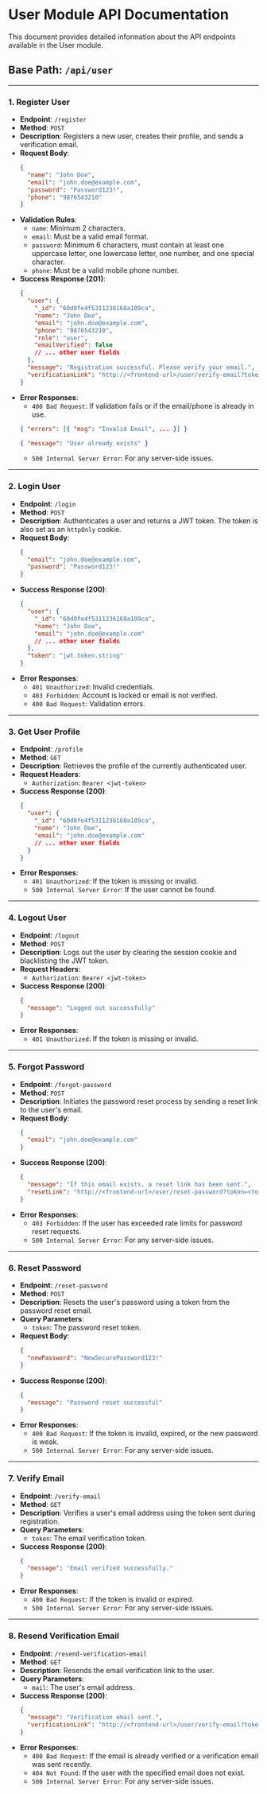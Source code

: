 # User Module API Documentation

This document provides detailed information about the API endpoints available in the User module.

## Base Path: `/api/user`

---

### 1. Register User

-   **Endpoint**: `/register`
-   **Method**: `POST`
-   **Description**: Registers a new user, creates their profile, and sends a verification email.
-   **Request Body**:
    ```json
    {
      "name": "John Doe",
      "email": "john.doe@example.com",
      "password": "Password123!",
      "phone": "9876543210"
    }
    ```
-   **Validation Rules**:
    -   `name`: Minimum 2 characters.
    -   `email`: Must be a valid email format.
    -   `password`: Minimum 6 characters, must contain at least one uppercase letter, one lowercase letter, one number, and one special character.
    -   `phone`: Must be a valid mobile phone number.
-   **Success Response (201)**:
    ```json
    {
      "user": {
        "_id": "60d0fe4f5311236168a109ca",
        "name": "John Doe",
        "email": "john.doe@example.com",
        "phone": "9876543210",
        "role": "user",
        "emailVerified": false
        // ... other user fields
      },
      "message": "Registration successful. Please verify your email.",
      "verificationLink": "http://<frontend-url>/user/verify-email?token=<token>" // NOT FOR PRODUCTION
    }
    ```
-   **Error Responses**:
    -   `400 Bad Request`: If validation fails or if the email/phone is already in use.
      ```json
      { "errors": [{ "msg": "Invalid Email", ... }] }
      ```
      ```json
      { "message": "User already exists" }
      ```
    -   `500 Internal Server Error`: For any server-side issues.

---

### 2. Login User

-   **Endpoint**: `/login`
-   **Method**: `POST`
-   **Description**: Authenticates a user and returns a JWT token. The token is also set as an `httpOnly` cookie.
-   **Request Body**:
    ```json
    {
      "email": "john.doe@example.com",
      "password": "Password123!"
    }
    ```
-   **Success Response (200)**:
    ```json
    {
      "user": {
        "_id": "60d0fe4f5311236168a109ca",
        "name": "John Doe",
        "email": "john.doe@example.com"
        // ... other user fields
      },
      "token": "jwt.token.string"
    }
    ```
-   **Error Responses**:
    -   `401 Unauthorized`: Invalid credentials.
    -   `403 Forbidden`: Account is locked or email is not verified.
    -   `400 Bad Request`: Validation errors.

---

### 3. Get User Profile

-   **Endpoint**: `/profile`
-   **Method**: `GET`
-   **Description**: Retrieves the profile of the currently authenticated user.
-   **Request Headers**:
    -   `Authorization`: `Bearer <jwt-token>`
-   **Success Response (200)**:
    ```json
    {
      "user": {
        "_id": "60d0fe4f5311236168a109ca",
        "name": "John Doe",
        "email": "john.doe@example.com"
        // ... other user fields
      }
    }
    ```
-   **Error Responses**:
    -   `401 Unauthorized`: If the token is missing or invalid.
    -   `500 Internal Server Error`: If the user cannot be found.

---

### 4. Logout User

-   **Endpoint**: `/logout`
-   **Method**: `POST`
-   **Description**: Logs out the user by clearing the session cookie and blacklisting the JWT token.
-   **Request Headers**:
    -   `Authorization`: `Bearer <jwt-token>`
-   **Success Response (200)**:
    ```json
    {
      "message": "Logged out successfully"
    }
    ```
-   **Error Responses**:
    -   `401 Unauthorized`: If the token is missing or invalid.

---

### 5. Forgot Password

-   **Endpoint**: `/forgot-password`
-   **Method**: `POST`
-   **Description**: Initiates the password reset process by sending a reset link to the user's email.
-   **Request Body**:
    ```json
    {
      "email": "john.doe@example.com"
    }
    ```
-   **Success Response (200)**:
    ```json
    {
      "message": "If this email exists, a reset link has been sent.",
      "resetLink": "http://<frontend-url>/user/reset-password?token=<token>" // NOT FOR PRODUCTION
    }
    ```
-   **Error Responses**:
    -   `403 Forbidden`: If the user has exceeded rate limits for password reset requests.
    -   `500 Internal Server Error`: For any server-side issues.

---

### 6. Reset Password

-   **Endpoint**: `/reset-password`
-   **Method**: `POST`
-   **Description**: Resets the user's password using a token from the password reset email.
-   **Query Parameters**:
    -   `token`: The password reset token.
-   **Request Body**:
    ```json
    {
      "newPassword": "NewSecurePassword123!"
    }
    ```
-   **Success Response (200)**:
    ```json
    {
      "message": "Password reset successful"
    }
    ```
-   **Error Responses**:
    -   `400 Bad Request`: If the token is invalid, expired, or the new password is weak.
    -   `500 Internal Server Error`: For any server-side issues.

---

### 7. Verify Email

-   **Endpoint**: `/verify-email`
-   **Method**: `GET`
-   **Description**: Verifies a user's email address using the token sent during registration.
-   **Query Parameters**:
    -   `token`: The email verification token.
-   **Success Response (200)**:
    ```json
    {
      "message": "Email verified successfully."
    }
    ```
-   **Error Responses**:
    -   `400 Bad Request`: If the token is invalid or expired.
    -   `500 Internal Server Error`: For any server-side issues.

---

### 8. Resend Verification Email

-   **Endpoint**: `/resend-verification-email`
-   **Method**: `GET`
-   **Description**: Resends the email verification link to the user.
-   **Query Parameters**:
    -   `mail`: The user's email address.
-   **Success Response (200)**:
    ```json
    {
      "message": "Verification email sent.",
      "verificationLink": "http://<frontend-url>/user/verify-email?token=<token>" // NOT FOR PRODUCTION
    }
    ```
-   **Error Responses**:
    -   `400 Bad Request`: If the email is already verified or a verification email was sent recently.
    -   `404 Not Found`: If the user with the specified email does not exist.
    -   `500 Internal Server Error`: For any server-side issues.
